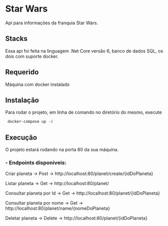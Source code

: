 # Star Wars

Api para informações da franquia Star Wars.

## Stacks
Essa api foi feita na linguagem .Net Core versão 6, banco de dados SQL, os dois com suporte docker.

## Requerido
Máquina com docker instalado

## Instalação
Para rodar o projeto, em linha de comando no diretório do mesmo, execute

```bash
 docker-compose up -d
```

## Execução
O projeto estará rodando na porta 80 da sua máquina. 
### - Endpoints disponíveis:

Criar planeta -> Post -> http://localhost:80/planet/create/{idDoPlaneta}

Listar planeta -> Get -> http://localhost:80/planet/

Consultar planeta por Id -> Get -> http://localhost:80/planet/{idDoPlaneta}

Consultar planeta por nome -> Get -> http://localhost:80/planet/name/{nomeDoPlaneta}

Deletar planeta -> Delete -> http://localhost:80/planet/{idDoPlaneta}